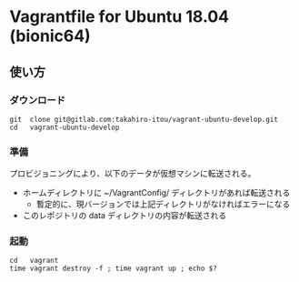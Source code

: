 # Vagrantfile for Ubuntu 18.04 (bionic64)

## 使い方

###  ダウンロード

```
git  clone git@gitlab.com:takahiro-itou/vagrant-ubuntu-develop.git
cd   vagrant-ubuntu-develop
```

###  準備

プロビジョニングにより、以下のデータが仮想マシンに転送される。
- ホームディレクトリに ~/VagrantConfig/ ディレクトリがあれば転送される
    - 暫定的に、現バージョンでは上記ディレクトリがなければエラーになる
- このレポジトリの data ディレクトリの内容が転送される

###  起動

```
cd   vagrant
time vagrant destroy -f ; time vagrant up ; echo $?
```